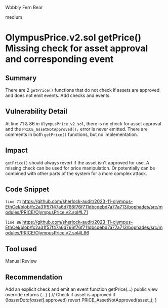 Wobbly Fern Bear

medium

# OlympusPrice.v2.sol getPrice() Missing check for asset approval and corresponding event

## Summary

There are 2 `getPrice()` functions that do not check if assets are approved and does not emit events. Add checks and events.

## Vulnerability Detail

At line 71 & 86 in `OlympusPrice.v2.sol`, there is no check for asset approval and the `PRICE_AssetNotApproved();` error is never emitted. There are comments in both `getPrice()` functions, but no implementation.

## Impact

`getPrice()` should always revert if the asset isn't approved for use. A missing check can be used for price manipulation. Or potentially can be combined with other parts of the system for a more complex attack.

## Code Snippet
`line 71`
https://github.com/sherlock-audit/2023-11-olympus-EthCel/blob/fc2a31f57f47a6d766f76f711dbcdebd7a77a713/bophades/src/modules/PRICE/OlympusPrice.v2.sol#L71

`line 86`
https://github.com/sherlock-audit/2023-11-olympus-EthCel/blob/fc2a31f57f47a6d766f76f711dbcdebd7a77a713/bophades/src/modules/PRICE/OlympusPrice.v2.sol#L86

## Tool used

Manual Review

## Recommendation

Add an explicit check and emit an event 
function getPrice(...) public view override returns (...) {
        // Check if asset is approved
        if (!_assetData[asset_].approved) revert PRICE_AssetNotApproved(asset_);
}